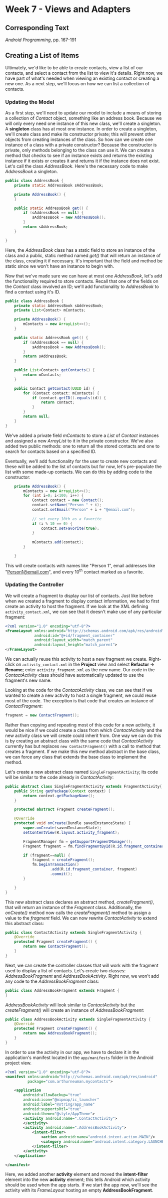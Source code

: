 # Week 7 - Views and Adapters

## Corresponding Text
*Android Programming*, pp. 167-191

## Creating a List of Items
Ultimately, we'd like to be able to create contacts, view a list of our 
contacts, and select a contact from the list to view it's details.  Right now, 
we have part of what's needed when viewing an existing contact or creating a 
new one.  As a next step, we'll focus on how we can list a collection of 
contacts.

### Updating the Model
As a first step, we'll need to update our model to include a means of storing 
a collection of *Contact* object, something like an address book.  Because 
we will only every need one instance of this new class, we'll create a 
singleton.  A **singleton** class has at most one instance.  In order to 
create a singleton, we'll create class and make its constructor private; this 
will prevent other objects from creating instances of the class.  So how can 
we create one instance of a class with a private constructor?  Because the 
constructor is private, only methods belonging to the class can use it.  We can 
create a method that checks to see if an instance exists and returns the 
existing instance if it exists or creates it and returns it if the instance 
does not exist.  Let's call the class *AddressBook*.  Here's the necessary code 
to make *AddressBook* a singleton.

```java
public class AddressBook {
    private static AddressBook sAddressBook;

    private AddressBook() {
    }

    public static AddressBook get() {
        if (sAddressBook == null) {
            sAddressBook = new AddressBook();
        }
        return sAddressBook;
    }

}
```

Here, the *AddressBook* class has a static field to store an instance of the 
class and a public, static method named *get()* that will return an instance of 
the class, creating it if necessary.  It's important that the field and method 
be static since we won't have an instance to begin with.

Now that we've made sure we can have at most one *AddressBook*, let's add the 
functionality required to store contacts.  Recall that one of the fields on the 
*Contact* class involved an ID; we'll add functionality to *AddressBook* to 
find a contact using it's ID.

```java
public class AddressBook {
    private static AddressBook sAddressBook;
    private List<Contact> mContacts;

    private AddressBook() {
        mContacts = new ArrayList<>();
    }

    public static AddressBook get() {
        if (sAddressBook == null) {
            sAddressBook = new AddressBook();
        }
        return sAddressBook;
    }

    public List<Contact> getContacts() {
        return mContacts;
    }

    public Contact getContact(UUID id) {
        for (Contact contact: mContacts) {
            if (contact.getID().equals(id)) {
                return contact;
            }
        }
        return null;
    }
}
```

We've added a private field *mContacts* to store a *List* of *Contact* 
instances and assigned a new *ArrayList* to it in the private constructor. 
We've also added two public methods: one to return all the stored contacts and 
one to search for contacts based on a specified ID.

Eventually, we'll add functionality for the user to create new contacts and 
these will be added to the list of contacts but for now, let's pre-populate 
the list with some made-up contacts.  We can do this by adding code to the 
constructor:

```java
    private AddressBook() {
        mContacts = new ArrayList<>();
        for (int i=0; i<100; i++) {
            Contact contact = new Contact();
            contact.setName("Person " + i);
            contact.setEmail("Person" + i + "@email.com");
            
            // set every 10th as a favorite
            if (i % 10 == 0) {
                contact.setFavorite(true);
            }
            
            mContacts.add(contact);
        }

    }
```  
This will create contacts with names like "Person 1", email addresses like 
"Person1@email.com", and every 10<sup>th</sup> contact marked as a favorite.

### Updating the Controller
We will create a fragment to display our list of contacts.  Just like before 
when we created a fragment to display contact information, we had to first 
create an activity to host the fragment.  If we look at the XML defining 
`activity_contact.xml`, we can see that it doesn't make use of any particular 
fragment:

```xml
<?xml version="1.0" encoding="utf-8"?>
<FrameLayout xmlns:android="http://schemas.android.com/apk/res/android"
             android:id="@+id/fragment_container"
             android:layout_width="match_parent"
             android:layout_height="match_parent">
</FrameLayout>
```

We can actually reuse this activity to host a new fragment we create. 
Right-click on `activity_contact.xml` in the **Project** view and select 
**Refactor -> Rename**; enter `activity_fragment.xml` as the new name.  Our 
code in the *ContactActivity* class should have automatically updated to use 
the fragment's new name.  

Looking at the code for the *ContactActivity* class, we can see that if we 
wanted to create a new activity to host a single fragment, we could reuse most 
of the code.  The exception is that code that creates an instance of 
*ContactFragment*:

```java
fragment = new ContactFragment();
```

Rather than copying and repeating most of this code for a new activity, it 
would be nice if we could create a class from which *ContactActivity* and the 
new activity class we will create could inherit from.  One way we can do this 
is by creating an abstract class with the same code that *ContactActivity* 
currently has but replaces `new ContactFragment()` with a call to method that 
creates a fragment.  If we make this new method abstract in the base class, we 
can force any class that extends the base class to implement the method.  

Let's create a new abstract class named `SingleFragmentActivity`; its code will 
be similar to the code already in *ContactActivity*:

```java
public abstract class SingleFragmentActivity extends FragmentActivity{
    public String getPackage(Context context) {
        return context.getPackageName();
    }

    protected abstract Fragment createFragment();

    @Override
    protected void onCreate(Bundle savedInstanceState) {
        super.onCreate(savedInstanceState);
        setContentView(R.layout.activity_fragment);

        FragmentManager fm = getSupportFragmentManager();
        Fragment fragment = fm.findFragmentById(R.id.fragment_container);

        if (fragment==null) {
            fragment = createFragment();
            fm.beginTransaction()
                    .add(R.id.fragment_container, fragment)
                    .commit();
        }

    }
}
```

This new abstract class declares an abstract method, *createFragment()*, that 
will return an instance of the *Fragment* class.  Additionally, the 
*onCreate()* method now calls the *createFragment()* method to assign a value 
to the *fragment* field.  We can now rewrite *ContactActivity* to extend this 
abstract class:

```java
public class ContactActivity extends SingleFragmentActivity {
    @Override
    protected Fragment createFragment() {
        return new ContactFragment();
    }
}
```

Next, we can create the controller classes that will work with the fragment 
used to display a list of contacts.  Let's create two classes: 
*AddressBookFragment* and *AddressBookActivity*. Right now, we won't add any 
code to the *AddressBookFragment* class:

```java
public class AddressBookFragment extends Fragment {
}
```

*AddressBookActivity* will look similar to *ContactActivity* but the 
*createFragment()* will create an instance of *AddressBookFragment*:

```java
public class AddressBookActivity extends SingleFragmentActivity {
    @Override
    protected Fragment createFragment() {
        return new AddressBookFragment();
    }
}
```

In order to use the activity in our app, we have to declare it in the 
application's manifest located in the `app/manifests` folder in the Android 
project view. 

```xml
<?xml version="1.0" encoding="utf-8"?>
<manifest xmlns:android="http://schemas.android.com/apk/res/android"
          package="com.arthurneuman.mycontacts">

    <application
        android:allowBackup="true"
        android:icon="@mipmap/ic_launcher"
        android:label="@string/app_name"
        android:supportsRtl="true"
        android:theme="@style/AppTheme">
        <activity android:name=".ContactActivity">
        </activity>
        <activity android:name=".AddressBookActivity">
            <intent-filter>
                <action android:name="android.intent.action.MAIN"/>
                <category android:name="android.intent.category.LAUNCHER"/>
            </intent-filter>
        </activity>
    </application>

</manifest>
```

Here, we added another **activity** element and moved the **intent-filter** 
element into the new **activity** element; this tells Android which activity 
should be used when the app starts. If we start the app now, we'll see 
the activity with its *FrameLayout* hosting an empty **AddressBookFragment**.



